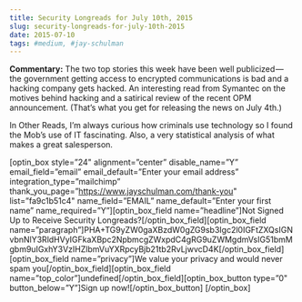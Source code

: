 ```yaml
---
title: Security Longreads for July 10th, 2015
slug: security-longreads-for-july-10th-2015
date: 2015-07-10
tags: #medium, #jay-schulman
---
```


**Commentary:** The two top stories this week have been well publicized — the government getting access to encrypted communications is bad and a hacking company gets hacked. An interesting read from Symantec on the motives behind hacking and a satirical review of the recent OPM announcement. (That’s what you get for releasing the news on July 4th.)

In Other Reads, I’m always curious how criminals use technology so I found the Mob’s use of IT fascinating. Also, a very statistical analysis of what makes a great salesperson.

[optin_box style=”24" alignment=”center” disable_name=”Y” email_field=”email” email_default=”Enter your email address” integration_type=”mailchimp” thank_you_page=”https://www.jayschulman.com/thank-you" list=”fa9c1b51c4" name_field=”EMAIL” name_default=”Enter your first name” name_required=”Y”][optin_box_field name=”headline”]Not Signed Up to Receive Security Longreads?[/optin_box_field][optin_box_field name=”paragraph”]PHA+TG9yZW0gaXBzdW0gZG9sb3Igc2l0IGFtZXQsIGNvbnNlY3RldHVyIGFkaXBpc2NpbmcgZWxpdC4gRG9uZWMgdmVsIG51bmMgbm9uIGxhY3VzIHZlbmVuYXRpcyBjb21tb2RvLjwvcD4K[/optin_box_field][optin_box_field name=”privacy”]We value your privacy and would never spam you[/optin_box_field][optin_box_field name=”top_color”]undefined[/optin_box_field][optin_box_button type=”0" button_below=”Y”]Sign up now![/optin_box_button] [/optin_box]
